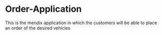 # Order-Application
This is the mendix application in which the customers will be able to place an order of the desired vehicles
